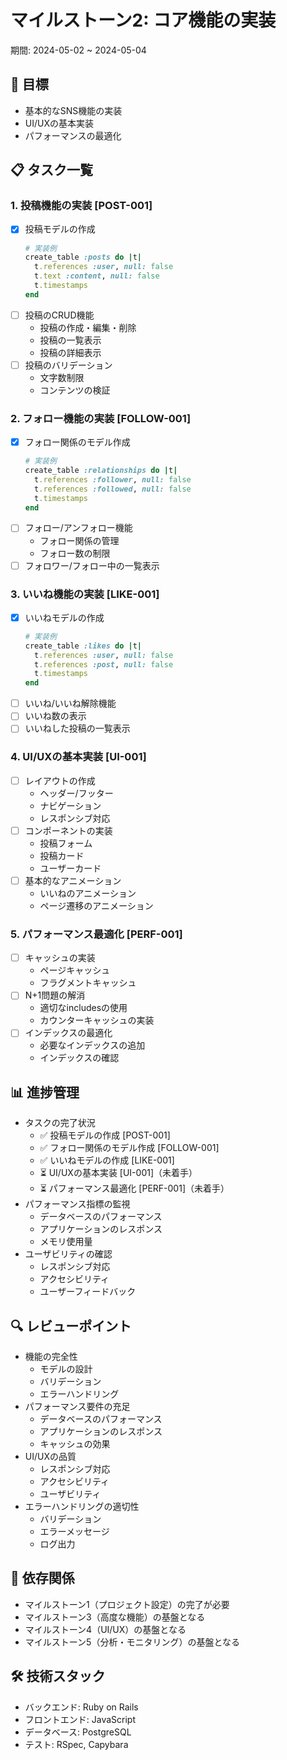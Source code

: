 # マイルストーン2: コア機能の実装
期間: 2024-05-02 ~ 2024-05-04

## 🎯 目標
- 基本的なSNS機能の実装
- UI/UXの基本実装
- パフォーマンスの最適化

## 📋 タスク一覧

### 1. 投稿機能の実装 [POST-001]
- [x] 投稿モデルの作成
    ```ruby
    # 実装例
    create_table :posts do |t|
      t.references :user, null: false
      t.text :content, null: false
      t.timestamps
    end
    ```
- [ ] 投稿のCRUD機能
    - 投稿の作成・編集・削除
    - 投稿の一覧表示
    - 投稿の詳細表示
- [ ] 投稿のバリデーション
    - 文字数制限
    - コンテンツの検証

### 2. フォロー機能の実装 [FOLLOW-001]
- [x] フォロー関係のモデル作成
    ```ruby
    # 実装例
    create_table :relationships do |t|
      t.references :follower, null: false
      t.references :followed, null: false
      t.timestamps
    end
    ```
- [ ] フォロー/アンフォロー機能
    - フォロー関係の管理
    - フォロー数の制限
- [ ] フォロワー/フォロー中の一覧表示

### 3. いいね機能の実装 [LIKE-001]
- [x] いいねモデルの作成
    ```ruby
    # 実装例
    create_table :likes do |t|
      t.references :user, null: false
      t.references :post, null: false
      t.timestamps
    end
    ```
- [ ] いいね/いいね解除機能
- [ ] いいね数の表示
- [ ] いいねした投稿の一覧表示

### 4. UI/UXの基本実装 [UI-001]
- [ ] レイアウトの作成
    - ヘッダー/フッター
    - ナビゲーション
    - レスポンシブ対応
- [ ] コンポーネントの実装
    - 投稿フォーム
    - 投稿カード
    - ユーザーカード
- [ ] 基本的なアニメーション
    - いいねのアニメーション
    - ページ遷移のアニメーション

### 5. パフォーマンス最適化 [PERF-001]
- [ ] キャッシュの実装
    - ページキャッシュ
    - フラグメントキャッシュ
- [ ] N+1問題の解消
    - 適切なincludesの使用
    - カウンターキャッシュの実装
- [ ] インデックスの最適化
    - 必要なインデックスの追加
    - インデックスの確認

## 📊 進捗管理
- タスクの完了状況
  - ✅ 投稿モデルの作成 [POST-001]
  - ✅ フォロー関係のモデル作成 [FOLLOW-001]
  - ✅ いいねモデルの作成 [LIKE-001]
  - ⏳ UI/UXの基本実装 [UI-001]（未着手）
  - ⏳ パフォーマンス最適化 [PERF-001]（未着手）
- パフォーマンス指標の監視
  - データベースのパフォーマンス
  - アプリケーションのレスポンス
  - メモリ使用量
- ユーザビリティの確認
  - レスポンシブ対応
  - アクセシビリティ
  - ユーザーフィードバック

## 🔍 レビューポイント
- 機能の完全性
  - モデルの設計
  - バリデーション
  - エラーハンドリング
- パフォーマンス要件の充足
  - データベースのパフォーマンス
  - アプリケーションのレスポンス
  - キャッシュの効果
- UI/UXの品質
  - レスポンシブ対応
  - アクセシビリティ
  - ユーザビリティ
- エラーハンドリングの適切性
  - バリデーション
  - エラーメッセージ
  - ログ出力

## 🔄 依存関係
- マイルストーン1（プロジェクト設定）の完了が必要
- マイルストーン3（高度な機能）の基盤となる
- マイルストーン4（UI/UX）の基盤となる
- マイルストーン5（分析・モニタリング）の基盤となる

## 🛠 技術スタック
- バックエンド: Ruby on Rails
- フロントエンド: JavaScript
- データベース: PostgreSQL
- テスト: RSpec, Capybara 